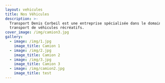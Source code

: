 ```yaml
---
layout: vehicules
title: Nos Véhicules
description: >-
  Transport Denis Corbeil est une entreprise spécialisée dans le domaine du
  transport de véhicules récréatifs.
cover_image: /img/camion3.jpg
gallery:
  - image: /img/1.jpg
    image_title: Camion 1
  - image: /img/2.jpg
    image_title: Camion 2
  - image: /img/3.jpg
    image_title: Camion 3
  - image: /img/camion2.jpg
    image_title: test
---
```


